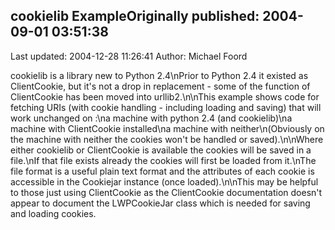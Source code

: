## cookielib ExampleOriginally published: 2004-09-01 03:51:38 
Last updated: 2004-12-28 11:26:41 
Author: Michael Foord 
 
cookielib is a library new to Python 2.4\nPrior to Python 2.4 it existed as ClientCookie, but it's not a drop in replacement - some of the function of ClientCookie has been moved into urllib2.\n\nThis example shows code for fetching URIs (with cookie handling - including loading and saving) that will work unchanged on :\na machine with python 2.4 (and cookielib)\na machine with ClientCookie installed\na machine with neither\n(Obviously on the machine with neither the cookies won't be handled or saved).\n\nWhere either cookielib or ClientCookie is available the cookies will be saved in a file.\nIf that file exists already the cookies will first be loaded from it.\nThe file format is a useful plain text format and the attributes of each cookie is accessible in the Cookiejar instance (once loaded).\n\nThis may be helpful to those just using ClientCookie as the ClientCookie documentation doesn't appear to document the LWPCookieJar class which is needed for saving and loading cookies.